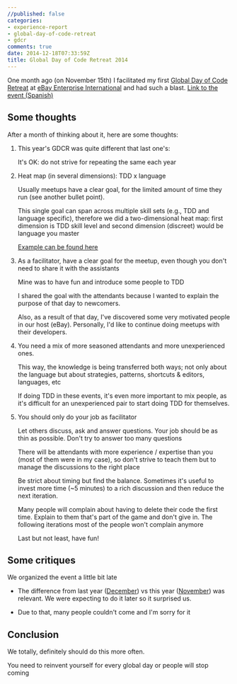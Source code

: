 ```yaml
---
//published: false
categories:
- experience-report
- global-day-of-code-retreat
- gdcr
comments: true
date: 2014-12-18T07:33:59Z
title: Global Day of Code Retreat 2014
---
```


One month ago (on November 15th) I facilitated my first [Global Day of Code Retreat](http://globalday.coderetreat.org/) at [eBay Enterprise International](http://www.ebayenterprise.com/contact/locations.php) and had such a blast. [Link to the event (Spanish)](http://www.meetup.com/Agile-Barcelona-Meetup/events/218211672/)

Some thoughts
------------

After a month of thinking about it, here are some thoughts:

1. This year's GDCR was quite different that last one's:

   It's OK: do not strive for repeating the same each year

1. Heat map (in several dimensions): TDD x language


   Usually meetups have a clear goal, for the limited amount of time they run (see another bullet point).
   
   This single goal can span across multiple skill sets (e.g., TDD and language specific), therefore we did a two-dimensional heat map: first dimension is TDD skill level and second dimension (discreet) would be language you master
   
   [Example can be found here](https://docs.google.com/spreadsheets/d/1LRmjLbvFEtqDskDwb3gVBKDfXckqDylAMJA7HB6ZLC8/edit)


1. As a facilitator, have a clear goal for the meetup, even though you don't need to share it with the assistants

   Mine was to have fun and introduce some people to TDD
   
   I shared the goal with the attendants because I wanted to explain the purpose of that day to newcomers.
   
   Also, as a result of that day, I've discovered some very motivated people in our host (eBay). Personally, I'd like to continue doing meetups with their developers.


1. You need a mix of more seasoned attendants and more unexperienced ones.
 
   This way, the knowledge is being transferred both ways; not only about the language but about strategies, patterns, shortcuts & editors, languages, etc
  
   If doing TDD in these events, it's even more important to mix people, as it's difficult for an unexperienced pair to start doing TDD for themselves.

1. You should only do your job as facilitator

   Let others discuss, ask and answer questions. Your job should be as thin as possible. Don't try to answer too many questions

   There will be attendants with more experience / expertise than you (most of them were in my case), so don't strive to teach them but to manage the discussions to the right place

   Be strict about timing but find the balance. Sometimes it's useful to invest more time (~5 minutes) to a rich discussion and then reduce the next iteration.

   Many people will complain about having to delete their code the first time. Explain to them that's part of the game and don't give in. The following iterations most of the people won't complain anymore

   Last but not least, have fun!



Some critiques
----------

We organized the event a little bit late

  * The difference from last year ([December](http://www.meetup.com/Agile-Barcelona-Meetup/events/153967432/)) vs this year ([November](http://www.meetup.com/Agile-Barcelona-Meetup/events/218211672/)) was relevant. We were expecting to do it later so it surprised us.

  * Due to that, many people couldn't come and I'm sorry for it


Conclusion
-------

We totally, definitely should do this more often.

You need to reinvent yourself for every global day or people will stop coming


